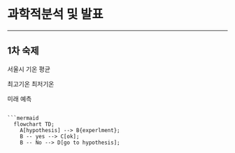 # 과학적분석 및 발표
----

## 1차 숙제
서울시 기온 평균

최고기온 최저기온

미래 예측

```

```mermaid
  flowchart TD;
    A[hypothesis] --> B{experlment};
    B -- yes --> C[ok];
    B -- No --> D[go to hypothesis];
```
